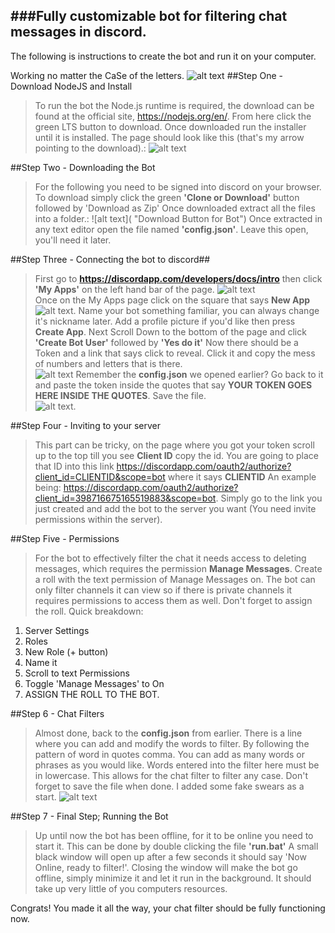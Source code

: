 ###Fully customizable bot for filtering chat messages in discord.
---
The following is instructions to create the bot and run it on your computer.

Working no matter the CaSe of the letters. ![alt text](https://i.gyazo.com/129730dce300d3cc29e15e54f199f4e2.gif "Working")
##Step One - Download NodeJS and Install
> To run the bot the Node.js runtime is required, the download can be found at the official site, https://nodejs.org/en/. From here click the green LTS button to download. Once downloaded run the installer until it is installed. The page should look like this (that's my arrow pointing to the download).:
![alt text](https://github.com/sapblatt11/Chat-Filter-Bot/blob/master/guide/node.jpg?raw=true "Node.js Download Page")


##Step Two - Downloading the Bot
> For the following you need to be signed into discord on your browser. To download simply click the green **'Clone or Download'** button followed by 'Download as Zip' Once downloaded extract all the files into a folder.:
![alt text]( "Download Button for Bot")
> Once extracted in any text editor open the file named **'config.json'**. Leave this open, you'll need it later.

##Step Three - Connecting the bot to discord##
> First go to **https://discordapp.com/developers/docs/intro** then click **'My Apps'** on the left hand bar of the page. ![alt text](https://github.com/sapblatt11/Chat-Filter-Bot/blob/master/guide/My%20Apps.png?raw=true "My Apps")   
Once on the My Apps page click on the square that says **New App** ![alt text](https://github.com/sapblatt11/Chat-Filter-Bot/blob/master/guide/new.png?raw=true "New App"). Name your bot something familiar, you can always change it's nickname later. Add a profile picture if you'd like then press **Create App**.
> Next Scroll Down to the bottom of the page and click **'Create Bot User'** followed by **'Yes do it'** Now there should be a Token and a link that says click to reveal. Click it and copy the mess of numbers and letters that is there.   
![alt text](https://github.com/sapblatt11/Chat-Filter-Bot/blob/master/guide/find%20token.gif?raw=true "Scroll Down")
>Remember the **config.json** we opened earlier? Go back to it and paste the token inside the quotes that say **YOUR TOKEN GOES HERE INSIDE THE QUOTES**. Save the file.    
![alt text](https://github.com/sapblatt11/Chat-Filter-Bot/blob/master/guide/token.png?raw=true "Paste Here").

##Step Four - Inviting to your server
>This part can be tricky, on the page where you got your token scroll up to the top till you see **Client ID** copy the id. You are going to place that ID into this link https://discordapp.com/oauth2/authorize?client_id=CLIENTID&scope=bot where it says **CLIENTID**
An example being: https://discordapp.com/oauth2/authorize?client_id=398716675165519883&scope=bot.
>Simply go to the link you just created and add the bot to the server you want (You need invite permissions within the server).

##Step Five - Permissions
>For the bot to effectively filter the chat it needs access to deleting messages, which requires the permission **Manage Messages**. Create a roll with the text permission of Manage Messages on. The bot can only filter channels it can view so if there is private channels it requires permissions to access them as well. Don't forget to assign the roll.
Quick breakdown:
1. Server Settings
2. Roles
3. New Role (+ button)
4. Name it
5. Scroll to text Permissions
6. Toggle 'Manage Messages' to On
7. ASSIGN THE ROLL TO THE BOT.

##Step 6 - Chat Filters
>Almost done, back to the **config.json** from earlier. There is a line where you can add and modify the words to filter. By following the pattern of word in quotes comma. You can add as many words or phrases as you would like. Words entered into the filter here must be in lowercase. This allows for the chat filter to filter any case. Don't forget to save the file when done. I added some fake swears as a start. ![alt text](https://github.com/sapblatt11/Chat-Filter-Bot/blob/master/guide/filter.png?raw=true "Filter List")

##Step 7 - Final Step; Running the Bot
>Up until now the bot has been offline, for it to be online you need to start it. This can be done by double clicking the file **'run.bat'** A small black window will open up after a few seconds it should say 'Now Online, ready to filter!'. Closing the window will make the bot go offline, simply minimize it and let it run in the background. It should take up very little of you computers resources.

Congrats! You made it all the way, your chat filter should be fully functioning now.
